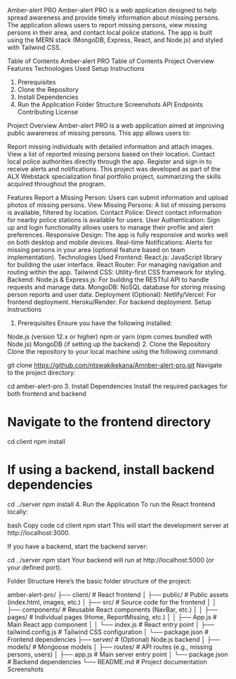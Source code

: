 Amber-alert PRO
Amber-alert PRO is a web application designed to help spread awareness and provide timely information about missing persons. The application allows users to report missing persons, view missing persons in their area, and contact local police stations. The app is built using the MERN stack (MongoDB, Express, React, and Node.js) and styled with Tailwind CSS.

Table of Contents
Amber-alert PRO
Table of Contents
Project Overview
Features
Technologies Used
Setup Instructions
1. Prerequisites
2. Clone the Repository
3. Install Dependencies
4. Run the Application
Folder Structure
Screenshots
API Endpoints
Contributing
License

Project Overview
Amber-alert PRO is a web application aimed at improving public awareness of missing persons. This app allows users to:

Report missing individuals with detailed information and attach images.
View a list of reported missing persons based on their location.
Contact local police authorities directly through the app.
Register and sign in to receive alerts and notifications.
This project was developed as part of the ALX Webstack specialization final portfolio project, summarizing the skills acquired throughout the program.

Features
Report a Missing Person: Users can submit information and upload photos of missing persons.
View Missing Persons: A list of missing persons is available, filtered by location.
Contact Police: Direct contact information for nearby police stations is available for users.
User Authentication: Sign up and login functionality allows users to manage their profile and alert preferences.
Responsive Design: The app is fully responsive and works well on both desktop and mobile devices.
Real-time Notifications: Alerts for missing persons in your area (optional feature based on team implementation).
Technologies Used
Frontend:
React.js: JavaScript library for building the user interface.
React Router: For managing navigation and routing within the app.
Tailwind CSS: Utility-first CSS framework for styling.
Backend:
Node.js & Express.js: For building the RESTful API to handle requests and manage data.
MongoDB: NoSQL database for storing missing person reports and user data.
Deployment (Optional):
Netlify/Vercel: For frontend deployment.
Heroku/Render: For backend deployment.
Setup Instructions
1. Prerequisites
Ensure you have the following installed:

Node.js (version 12.x or higher)
npm or yarn (npm comes bundled with Node.js)
MongoDB (if setting up the backend)
2. Clone the Repository
Clone the repository to your local machine using the following command:


git clone https://github.com/ntswakikekana/Amnber-alert-pro.git
Navigate to the project directory:


cd amber-alert-pro
3. Install Dependencies
Install the required packages for both frontend and backend
# Navigate to the frontend directory
cd client
npm install

# If using a backend, install backend dependencies
cd ../server
npm install
4. Run the Application
To run the React frontend locally:

bash
Copy code
cd client
npm start
This will start the development server at http://localhost:3000.

If you have a backend, start the backend server:


cd ../server
npm start
Your backend will run at http://localhost:5000 (or your defined port).

Folder Structure
Here’s the basic folder structure of the project:

amber-alert-pro/
├── client/                   # React frontend
│   ├── public/               # Public assets (index.html, images, etc.)
│   ├── src/                  # Source code for the frontend
│   │   ├── components/       # Reusable React components (NavBar, etc.)
│   │   ├── pages/            # Individual pages (Home, ReportMissing, etc.)
│   │   ├── App.js            # Main React app component
│   │   └── index.js          # React entry point
│   ├── tailwind.config.js    # Tailwind CSS configuration
│   └── package.json          # Frontend dependencies
├── server/                   # (Optional) Node.js backend
│   ├── models/               # Mongoose models
│   ├── routes/               # API routes (e.g., missing persons, users)
│   ├── app.js                # Main server entry point
│   └── package.json          # Backend dependencies
└── README.md                 # Project documentation
Screenshots

